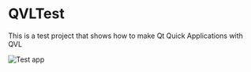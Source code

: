 # QVLTest
This is a test project that shows how to make Qt Quick Applications with QVL 

![Test app](https://user-images.githubusercontent.com/7895659/160574176-f329baee-db1d-449b-a28a-bc1ffc083a67.png)
